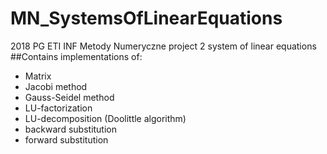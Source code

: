 # MN_SystemsOfLinearEquations   
2018 PG ETI INF Metody Numeryczne project 2 system of linear equations  
##Contains implementations of:   
* Matrix
* Jacobi method
* Gauss-Seidel method
* LU-factorization
* LU-decomposition (Doolittle algorithm)
* backward substitution
* forward substitution
